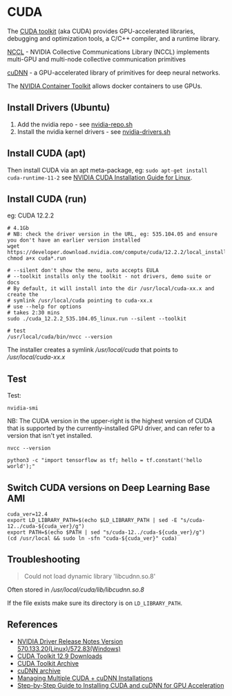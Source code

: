 # CUDA

The [CUDA toolkit](https://developer.nvidia.com/cuda-toolkit) (aka CUDA) provides GPU-accelerated libraries, debugging and optimization tools, a C/C++ compiler, and a runtime library.

[NCCL](https://developer.nvidia.com/nccl) - NVIDIA Collective Communications Library (NCCL) implements multi-GPU and multi-node collective communication primitives

[cuDNN](https://developer.nvidia.com/cudnn) - a GPU-accelerated library of primitives for deep neural networks.

The [NVIDIA Container Toolkit](cuda-docker.md#nvidia-container-toolkit) allows docker containers to use GPUs.

## Install Drivers (Ubuntu)

1. Add the nvidia repo - see [nvidia-repo.sh](https://github.com/tekumara/setup-nvidia/blob/main/install/nvidia-repo.sh)
1. Install the nvidia kernel drivers - see [nvidia-drivers.sh](https://github.com/tekumara/setup-nvidia/blob/main/install/nvidia-drivers.sh)

## Install CUDA (apt)

Then install CUDA via an apt meta-package, eg: `sudo apt-get install cuda-runtime-11-2` see [NVIDIA CUDA Installation Guide for Linux](https://docs.nvidia.com/cuda/cuda-installation-guide-linux/index.html#package-manager-metas).

## Install CUDA (run)

eg: CUDA 12.2.2

```
# 4.1Gb
# NB: check the driver version in the URL, eg: 535.104.05 and ensure you don't have an earlier version installed
wget https://developer.download.nvidia.com/compute/cuda/12.2.2/local_installers/cuda_12.2.2_535.104.05_linux.run
chmod a+x cuda*.run

# --silent don't show the menu, auto accepts EULA
# --toolkit installs only the toolkit - not drivers, demo suite or docs
# By default, it will install into the dir /usr/local/cuda-xx.x and create the
# symlink /usr/local/cuda pointing to cuda-xx.x
# use --help for options
# takes 2:30 mins
sudo ./cuda_12.2.2_535.104.05_linux.run --silent --toolkit

# test
/usr/local/cuda/bin/nvcc --version
```

The installer creates a symlink _/usr/local/cuda_ that points to _/usr/local/cuda-xx.x_

## Test

Test:

```
nvidia-smi
```

NB: The CUDA version in the upper-right is the highest version of CUDA that is supported by the currently-installed GPU driver, and can refer to a version that isn't yet installed.

```
nvcc --version
```

```
python3 -c "import tensorflow as tf; hello = tf.constant('hello world');"
```

## Switch CUDA versions on Deep Learning Base AMI

```
cuda_ver=12.4
export LD_LIBRARY_PATH=$(echo $LD_LIBRARY_PATH | sed -E "s/cuda-12../cuda-${cuda_ver}/g")
export PATH=$(echo $PATH | sed "s/cuda-12../cuda-${cuda_ver}/g")
(cd /usr/local && sudo ln -sfn "cuda-${cuda_ver}" cuda)
```

## Troubleshooting

> Could not load dynamic library 'libcudnn.so.8'

Often stored in _/usr/local/cuda/lib/libcudnn.so.8_

If the file exists make sure its directory is on `LD_LIBRARY_PATH`.

## References

- [NVIDIA Driver Release Notes Version 570.133.20(Linux)/572.83(Windows)](https://docs.nvidia.com/datacenter/tesla/tesla-release-notes-570-133-20/index.html)
- [CUDA Toolkit 12.9 Downloads](https://developer.nvidia.com/cuda-downloads?target_os=Linux&target_arch=x86_64&Distribution=Ubuntu&target_version=22.04&target_type=deb_local)
- [CUDA Toolkit Archive](https://developer.nvidia.com/cuda-toolkit-archive)
- [cuDNN archive](https://developer.nvidia.com/rdp/cudnn-archive)
- [Managing Multiple CUDA + cuDNN Installations](https://medium.com/@yushantripleseven/managing-multiple-cuda-cudnn-installations-ba9cdc5e2654)
- [Step-by-Step Guide to Installing CUDA and cuDNN for GPU Acceleration](https://www.digitalocean.com/community/tutorials/install-cuda-cudnn-for-gpu#installing-cuda-on-ubuntu)
